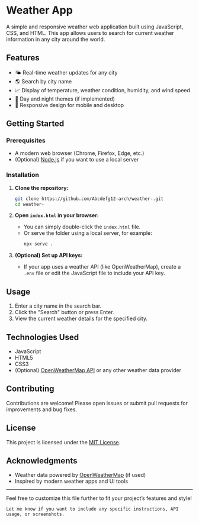 # Weather App

A simple and responsive weather web application built using JavaScript, CSS, and HTML. This app allows users to search for current weather information in any city around the world.

## Features

- 🌤️ Real-time weather updates for any city
- 🌎 Search by city name
- 📈 Display of temperature, weather condition, humidity, and wind speed
- 🌙 Day and night themes (if implemented)
- 📱 Responsive design for mobile and desktop

## Getting Started

### Prerequisites

- A modern web browser (Chrome, Firefox, Edge, etc.)
- (Optional) [Node.js](https://nodejs.org/) if you want to use a local server

### Installation

1. **Clone the repository:**
   ```bash
   git clone https://github.com/Abcdefg12-arch/weather-.git
   cd weather-
   ```

2. **Open `index.html` in your browser:**
   - You can simply double-click the `index.html` file.
   - Or serve the folder using a local server, for example:
     ```bash
     npx serve .
     ```

3. **(Optional) Set up API keys:**
   - If your app uses a weather API (like OpenWeatherMap), create a `.env` file or edit the JavaScript file to include your API key.

## Usage

1. Enter a city name in the search bar.
2. Click the "Search" button or press Enter.
3. View the current weather details for the specified city.

## Technologies Used

- JavaScript
- HTML5
- CSS3
- (Optional) [OpenWeatherMap API](https://openweathermap.org/api) or any other weather data provider

## Contributing

Contributions are welcome! Please open issues or submit pull requests for improvements and bug fixes.

## License

This project is licensed under the [MIT License](LICENSE).

## Acknowledgments

- Weather data powered by [OpenWeatherMap](https://openweathermap.org/) (if used)
- Inspired by modern weather apps and UI tools

---

Feel free to customize this file further to fit your project’s features and style!
```
Let me know if you want to include any specific instructions, API usage, or screenshots.
